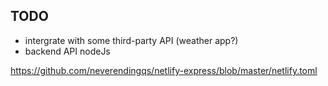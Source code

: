 



## TODO

* intergrate with some third-party API (weather app?)
* backend API nodeJs




https://github.com/neverendingqs/netlify-express/blob/master/netlify.toml
